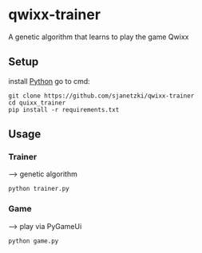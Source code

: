 # qwixx-trainer
A genetic algorithm that learns to play the game Qwixx
## Setup
install [Python](https://www.python.org/downloads/)
go to cmd:
```shell
git clone https://github.com/sjanetzki/qwixx-trainer
cd quixx_trainer
pip install -r requirements.txt
```

## Usage
### Trainer
--> genetic algorithm
```shell
python trainer.py
```

### Game
--> play via PyGameUi
```shell
python game.py
```
